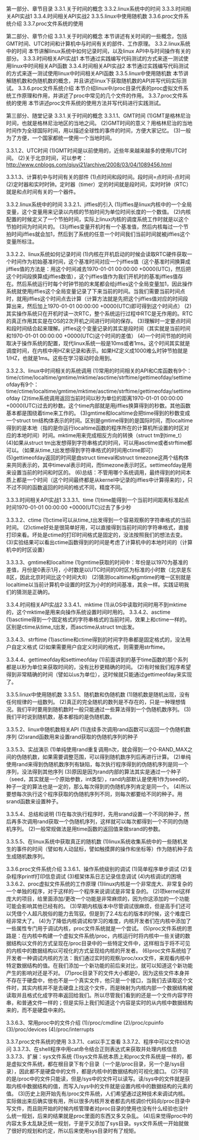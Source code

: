 第一部分、章节目录
3.3.1.关于时间的概念
3.3.2.linux系统中的时间
3.3.3.时间相关API实战1
3.3.4.时间相关API实战2
3.3.5.linux中使用随机数
3.3.6.proc文件系统介绍
3.3.7.proc文件系统的使用



第二部分、章节介绍
3.3.1.关于时间的概念
	本节讲述有关时间的一些概念，包括GMT时间、UTC时间和计算机中与时间有关的部件、工作原理。
3.3.2.linux系统中的时间
	本节讲解linux系统中如何记录时间，以及linux API中与时间操作有关的部分。
3.3.3.时间相关API实战1
	本节通过实践编写代码测试的方式来逐一测试使用linux中时间相关API函数
3.3.4.时间相关API实战2
	本节通过实践编写代码测试的方式来逐一测试使用linux中时间相关API函数
3.3.5.linux中使用随机数
	本节讲解随机数和伪随机数的概念，并且讲述linux下获取随机数的API并写代码实际测试。
3.3.6.proc文件系统介绍
	本节介绍linux中/proc目录代表的proc虚拟文件系统工作原理和作用，并讲述了proc中常见的几个文件的作用。
3.3.7.proc文件系统的使用
	本节讲述proc文件系统的使用方法并写代码进行实践测试。
	


第三部分、随堂记录
3.3.1.关于时间的概念
3.3.1.1、GMT时间
(1)GMT是格林尼治时间，也就是格林尼治地区的当地之间。
(2)GMT时间的意义？用格林尼治的当地时间作为全球国际时间，用以描述全球性的事件的时间，方便大家记忆。
(3)一般为了方便，一个国家都统一使用一个当地时间。

3.3.1.2、UTC时间
(1)GMT时间是以前使用的，近些年来越来越多的使用UTC时间。
(2)关于北京时间，可以参考：http://www.cnblogs.com/qiuyi21/archive/2008/03/04/1089456.html

3.3.1.3、计算机中与时间有关的部件
(1)点时间和段时间。段时间=点时间-点时间
(2)定时器和实时时钟。定时器（timer）定的时间就是段时间，实时时钟（RTC）就是和点时间有关的一个器件。


3.3.2.linux系统中的时间
3.3.2.1、jiffies的引入
(1)jiffies是linux内核中的一个全局变量，这个变量用来记录以内核的节拍时间为单位时间长度的一个数值。
(2)内核配置的时候定义了一个节拍时间，实际上linux内核的调度系统工作时就是以这个节拍时间为时间片的。
(3)jiffies变量开机时有一个基准值，然后内核每过一个节拍时间jiffies就会加1，然后到了系统的任意一个时间我们当前时间就被jiffies这个变量所标注。

3.3.2.2、linux系统如何记录时间
(1)内核在开机启动的时候会读取RTC硬件获取一个时间作为初始基准时间，这个基准时间对应一个jiffies值（这个基准时间换算成jiffies值的方法是：用这个时间减去1970-01-01 00:00:00 +0000(UTC)，然后把这个时间段换算成jiffies数值），这个jiffies值作为我们开机时的基准jiffies值存在。然后系统运行时每个时钟节拍的末尾都会给jiffies这个全局变量加1，因此操作系统就使用jiffies这个全局变量记录了下来当前的时间。当我们需要当前时间点时，就用jiffies这个时间点去计算（计算方法就是先把这个jiffies值对应的时间段算出来，然后加上1970-01-01 00:00:00 +0000(UTC)即可得到这个时间点）
(2)其实操作系统只在开机时读一次RTC，整个系统运行过程中RTC是无作用的。RTC的真正作用其实是在OS的2次开机之间进行时间的保存。
(3)理解时一定要点时间和段时间结合起来理解。jiffies这个变量记录的其实是段时间（其实就是当前时间和1970-01-01 00:00:00 +0000(UTC)这个时间的差值）
(4)一个时间节拍的时间取决于操作系统的配置，现代linux系统一般是10ms或者1ms。这个时间其实就是调度时间，在内核中用HZ来记录和表示。如果HZ定义成1000难么时钟节拍就是1/HZ，也就是1ms。这些在学习驱动时会用到。

3.3.2.3、linux中时间相关的系统调用
(1)常用的时间相关的API和C库函数有9个：time/ctime/localtime/gmtime/mktime/asctime/strftime/gettimeofday/settimeofday有9个：time/ctime/localtime/gmtime/mktime/asctime/strftime/gettimeofday/settimeofday
(2)time系统调用返回当前时间以秒为单位的距离1970-01-01 00:00:00 +0000(UTC)过去的秒数。这个time内部就是用jiffies换算得到的秒数。其他函数基本都是围绕着time来工作的。
(3)gmtime和localtime会把time得到的秒数变成一个struct tm结构体表示的时间。区别是gmtime得到的是国际时间，而localtime得到的是本地（指的是你运行localtime函数的程序所在的计算机所设置的时区对应的本地时间）时间。mktime用来完成相反方向的转换（struct tm到time_t）
(4)如果从struct tm出发想得到字符串格式的时间，可以用asctime或者strftime都可以。（如果从time_t出发想得到字符串格式的时间用ctime即可）
(5)gettimeofday返回的时间是由struct timeval和struct timezone这两个结构体来共同表示的，其中timeval表示时间，而timezone表示时区。settimeofday是用来设置当前的时间和时区的。
(6)总结：不管用哪个系统调用，最终得到的时间本质上都是一个时间（这个时间最终都是从kernel中记录的jiffies中计算得来的），只不过不同的函数返回的时间的格式不同，精度不同。


3.3.3.时间相关API实战1
3.3.3.1、time
(1)time能得到一个当前时间距离标准起点时间1970-01-01 00:00:00 +0000(UTC)过去了多少秒

3.3.3.2、ctime
(1)ctime可以从time_t出发得到一个容易观察的字符串格式的当前时间。
(2)ctime好处是很简单好用，可以直接得到当前时间的字符串格式，直接打印来看。坏处是ctime的打印时间格式是固定的，没法按照我们的想法去变。
(3)实验结果可以看出ctime函数得到的时间是考虑了计算机中的本地时间的（计算机中的时区设置）

3.3.3.3、gmtime和localtime
(1)gmtime获取的时间中：年份是以1970为基准的差值，月份是0表示1月，小时数是以UTC时间的0时区为标准的小时数（北京是东8区，因此北京时间比这个时间大8）
(2)猜测localtime和gmtime的唯一区别就是localtime以当前计算机中设置的时区为小时的时间基准，其余一样。实践证明我们的猜测是正确的。


3.3.4.时间相关API实战2
3.3.4.1、mktime
(1)从OS中读取时间时用不到mktime的，这个mktime是用来向操作系统设置时间时用的。
3.3.4.2、asctime
(1)asctime得到一个固定格式的字符串格式的当前时间，效果上和ctime一样的。区别是ctime从time_t出发，而asctime从struct tm出发。

3.3.4.3、strftime
(1)asctime和ctime得到的时间字符串都是固定格式的，没法用户自定义格式
(2)如果需要用户自定义时间的格式，则需要用strftime。

3.3.4.4、gettimeofday和settimeofday
(1)前面讲到的基于time函数的那个系列都是以秒为单位来获取时间的，没有比秒更精确的时间。
(2)有时候我们程序希望得到非常精确的时间（譬如以us为单位），这时候就只能通过gettimeofday来实现了。


3.3.5.linux中使用随机数
3.3.5.1、随机数和伪随机数
(1)随机数是随机出现，没有任何规律的一组数列。
(2)真正的完全随机的数列是不存在的，只是一种理想情况。我们平时要用到随机数时一般只能通过一些算法得到一个伪随机数序列。
(3)我们平时说到随机数，基本都指的是伪随机数。

3.3.5.2、linux中随机数相关API
(1)连续多次调用rand函数可以返回一个伪随机数序列
(2)srand函数用来设置rand获取的伪随机序列的种子

3.3.5.3、实战演示
(1)单纯使用rand重复调用n次，就会得到一个0-RAND_MAX之间的伪随机数，如果需要调整范围，可以得到随机数序列后再进行计算。
(2)单纯使用rand来得到伪随机数序列有缺陷，每次执行程序得到的伪随机序列是同一个序列，没法得到其他序列
(3)原因是因为rand内部的算法其实是通过一个种子（seed，其实就是一个原始参数，int类型），rand内部默认是使用1作为seed的，种子一定的算法也是一定的，那么每次得到的伪随机序列肯定是同一个。
(4)所以要想每次执行这个程序获取的伪随机序列不同，则每次都要给不同的种子。用srand函数来设置种子。

3.3.5.4、总结和说明
(1)在每次执行程序时，先用srand设置一个不同的种子，然后再多次调用rand获取一个伪随机序列，这样就可以每次都得到一个不同的伪随机序列。
(2)一般常规做法是用time函数的返回值来做srand的参数。

3.3.5.5、在linux系统中获取真正的随机数
(1)linux系统收集系统中的一些随机发生的事件的时间（譬如有人动鼠标，譬如触摸屏的操作和坐标等）作为随机种子去生成随机数序列。


3.3.6.proc文件系统介绍
3.3.6.1、操作系统级别的调试
(1)简单程序单步调试
(2)复杂程序printf打印信息调试
(3)框架体系日志记录信息调试
(4)内核调试的困境
3.3.6.2、proc虚拟文件系统的工作原理
(1)linux内核是一个非常庞大、非常复杂的一个单独的程序，对于这样的一个程序来说调试是非常复杂的。
(2)项kernel这样庞大的项目，给里面添加/更改一个功能是非常麻烦的，因为你这添加的一个功能可能会影响其他已经有的。
(3)早期内核版本中尽管调试很麻烦，但是高手们还可以凭借个人超凡脱俗的能力去驾驭。但是到了2.4左右的版本的时候，这个难度已经非常大了。
(4)为了降低内核调试和学习的难度，内核开发者们在内核中添加了一些属性专门用于调试内核，proc文件系统就是一个尝试。
(5)proc文件系统的思路是：在内核中构建一个虚拟文件系统/proc，内核运行时将内核中一些关键的数据结构以文件的方式呈现在/proc目录中的一些特定文件中，这样相当于将不可见的内核中的数据结构以可视化的方式呈现给内核的开发者。
(6)proc文件系统给了开发者一种调试内核的方法：我们通过实时的观察/proc/xxx文件，来观看内核中特定数据结构的值。在我们添加一个新功能的前后来对比，就可以知道这个新功能产生的影响对还是不对。
(7)proc目录下的文件大小都是0，因为这些文件本身并不存在于硬盘中，他也不是一个真实文件，他只是一个接口，当我们去读取这个文件时，其实内核并不是去硬盘上找这个文件，而是映射为内核内部一个数据结构被读取并且格式化成字符串返回给我们。所以尽管我们看到的还是一个文件内容字符串，和普通文件一样的；但是实际上我们知道这个内容是实时的从内核中数据结构来的，而不是硬盘中来的。

3.3.6.3、常用proc中的文件介绍
(1)/proc/cmdline
(2)/proc/cpuinfo
(3)/proc/devices
(4)/proc/interrupts


3.3.7.proc文件系统的使用
3.3.7.1、cat以手工查看
3.3.7.2、程序中可以文件IO访问
3.3.7.3、在shell程序中用cat命令结合正则表达式来获取并处理内核信息
3.3.7.3、扩展：sys文件系统
(1)sys文件系统本质上和proc文件系统是一样的，都是虚拟文件系统，都在根目录下有个目录（一个是/proc目录，另一个是/sys目录），因此都不是硬盘中的文件，都是内核中的数据结构的可视化接口。
(2)不同的是/proc中的文件只能读，但是/sys中的文件可以读写。读/sys中的文件就是获取内核中数据结构的值，而写入/sys中的文件就是设置内核中的数据结构的元素的值。
(3)历史上刚开始先有/proc文件系统，人们希望通过这种技术来调试内核。实际做出来后确实很有用，所以很多内核开发者都去内核调价代码向/proc目录中写文件，而且刚开始的时候内核管理者对proc目录的使用也没有什么经验也没什么统一规划，后来的结果就是proc里面的东西又多又杂乱。
(4)后来觉得proc中的内容太多太乱缺乏统一规划，于是乎又添加了sys目录。sys文件系统一开始就做了很好的规划和约定，所以后来使用sys目录时有了规矩。
